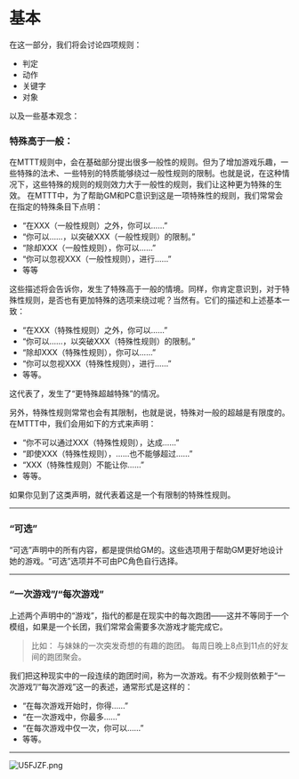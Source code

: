 # 基本

在这一部分，我们将会讨论四项规则：
* 判定
* 动作
* 关键字
* 对象

以及一些基本观念：

### 特殊高于一般：

在MTTT规则中，会在基础部分提出很多一般性的规则。但为了增加游戏乐趣，一些特殊的法术、一些特别的特质能够绕过一般性规则的限制。也就是说，在这种情况下，这些特殊的规则的规则效力大于一般性的规则，我们让这种更为特殊的生效。
在MTTT中，为了帮助GM和PC意识到这是一项特殊性的规则，我们常常会在指定的特殊条目下点明：

* “在XXX（一般性规则）之外，你可以……”
* “你可以……，以突破XXX（一般性规则）的限制。”
* “除却XXX（一般性规则），你可以……”
* “你可以忽视XXX（一般性规则），进行……”
* 等等

这些描述将会告诉你，发生了特殊高于一般的情境。同样，你肯定意识到，对于特殊性规则，是否也有更加特殊的选项来绕过呢？当然有。它们的描述和上述基本一致：

* “在XXX（特殊性规则）之外，你可以……”
* “你可以……，以突破XXX（特殊性规则）的限制。”
* “除却XXX（特殊性规则），你可以……”
* “你可以忽视XXX（特殊性规则），进行……”
* 等等。

这代表了，发生了“更特殊超越特殊”的情况。

另外，特殊性规则常常也会有其限制，也就是说，特殊对一般的超越是有限度的。在MTTT中，我们会用如下的方式来声明：

* “你不可以通过XXX（特殊性规则），达成……”
* “即使XXX（特殊性规则），……也不能够超过……”
* “XXX（特殊性规则）不能让你……”
* 等等。

如果你见到了这类声明，就代表着这是一个有限制的特殊性规则。

***

### “可选”

“可选”声明中的所有内容，都是提供给GM的。这些选项用于帮助GM更好地设计她的游戏。“可选”选项并不可由PC角色自行选择。


***
### “一次游戏”/“每次游戏”

上述两个声明中的“游戏”，指代的都是在现实中的每次跑团——这并不等同于一个模组，如果是一个长团，我们常常会需要多次游戏才能完成它。

> 比如：
与妹妹的一次突发奇想的有趣的跑团。
每周日晚上8点到11点的好友间的跑团聚会。

我们把这种现实中的一段连续的跑团时间，称为一次游戏。有不少规则依赖于“一次游戏”/“每次游戏”这一的表述，通常形式是这样的：

* “在每次游戏开始时，你得……”
* “在一次游戏中，你最多……”
* “在每次游戏中仅一次，你可以……”
* 等等。


***

<img src="https://s1.ax1x.com/2020/07/20/U5FJZF.png" alt="U5FJZF.png" border="0" />






